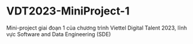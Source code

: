 # VDT2023-MiniProject-1
Mini-project giai đoạn 1 của chương trình Viettel Digital Talent 2023, lĩnh vực Software and Data Engineering (SDE)
